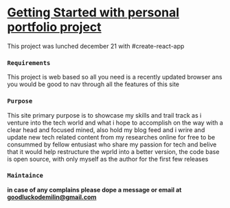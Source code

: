 # [Getting Started with personal portfolio project](https://erose.vercel.app/)

This project was lunched december 21 with #create-react-app

### `Requirements`

This project is web based so all you need is a recently updated browser ans you would be good to nav through all the features of this site

### `Purpose`

This site primary purpose is to showcase my skills and trail track as i venture into the tech world and what i hope to accomplish on the way with a clear head and focused mined, also hold my blog feed and i wrire and update new tech related content from my researches online for free to be consummed by fellow entusiast who share my passion for tech and belive that it would help restructure the wprld into a better version, the code base is open source, with only myself as the author for the first few releases 


### `Maintaince `

**in case of any complains please dope a message or email at goodluckodemilin@gmail.com**

<img src='' />

